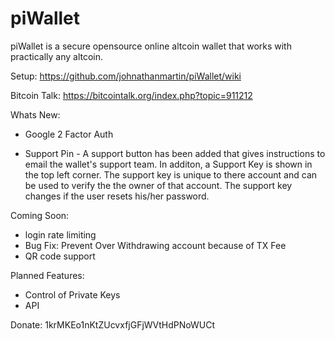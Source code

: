 piWallet
========

piWallet is a secure opensource online altcoin wallet that works with practically any altcoin.

Setup: https://github.com/johnathanmartin/piWallet/wiki

Bitcoin Talk: https://bitcointalk.org/index.php?topic=911212

Whats New:
- Google 2 Factor Auth

- Support Pin - A support button has been added that gives instructions to email the wallet's support team. In additon, a Support Key is shown in the top left corner. The support key is unique to there account and can be used to verify the the owner of that account. The support key changes if the user resets his/her password.

Coming Soon:
- login rate limiting 
- Bug Fix: Prevent Over Withdrawing account because of TX Fee 
- QR code support

Planned Features:

- Control of Private Keys
- API

Donate: 
1krMKEo1nKtZUcvxfjGFjWVtHdPNoWUCt

